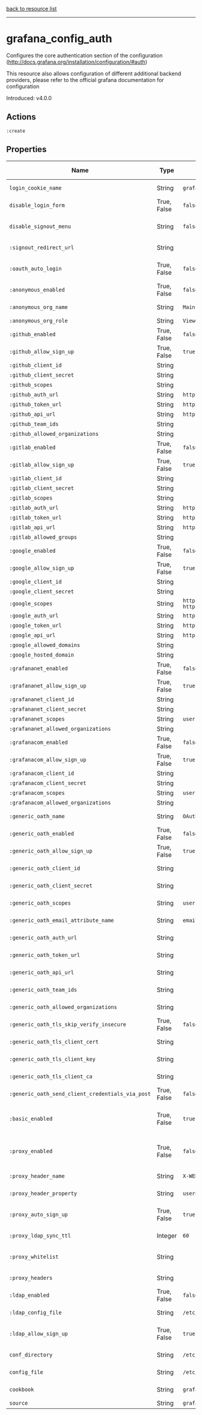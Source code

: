 [back to resource list](https://github.com/sous-chefs/grafana#resources)

---

# grafana_config_auth

Configures the core authentication section of the configuration (http://docs.grafana.org/installation/configuration/#auth)

This resource also allows configuration of different additional backend providers, please refer to the official grafana documentation for configuration

Introduced: v4.0.0

## Actions

`:create`

## Properties

| Name                                              | Type          |  Default                    | Description                                                         | Allowed Values
| ------------------------------------------------ | -------------  | --------------------------- | ------------------------------------------------------------------  | --------------- |
| `login_cookie_name`                               | String        | `grafana_session`           | The name of the Grafana session cookie.|
| `disable_login_form`                              | True, False   | `false`                     | Set to true to disable (hide) the login form, useful if you use OAuth | true, false
| `disable_signout_menu`                            | String        | `false`                     | Set to true to disable the signout link in the side menu. useful if you use auth.proxy | true, false
| `:signout_redirect_url`                           | String        |                             | URL to redirect the user to after sign out                          |
| `:oauth_auto_login`                               | True, False   | `false`                     | Set to true to attempt login with OAuth automatically, skipping the login screen| true, false
| `:anonymous_enabled`                              | True, False   | `false`                     | enable anonymous access                                             | true, false
| `:anonymous_org_name`                             | String        | `Main Org.`                 | specify organization name that should be used for unauthenticated users|
| `:anonymous_org_role`                             | String        | `Viewer`                    | specify role for unauthenticated users                              |
| `:github_enabled`                                 | True, False   | `false`                     | Enable github OAuth  See (http://docs.grafana.org/auth/github/)     | true, false
| `:github_allow_sign_up`                           | True, False   | `true`                      | http://docs.grafana.org/auth/github/                                | true, false
| `:github_client_id`                               | String        |                             | http://docs.grafana.org/auth/github/                                |
| `:github_client_secret`                           | String        |                             | http://docs.grafana.org/auth/github/                                |
| `:github_scopes`                                  | String        |                             | http://docs.grafana.org/auth/github/                                |
| `:github_auth_url`                                | String        | `https://github.com/login/oauth/authorize` | http://docs.grafana.org/auth/github/                 |
| `:github_token_url`                               | String        | `https://github.com/login/oauth/access_token` | http://docs.grafana.org/auth/github/              |
| `:github_api_url`                                 | String        | `https://api.github.com/user` | http://docs.grafana.org/auth/github/                              |
| `:github_team_ids`                                | String        |                             | http://docs.grafana.org/auth/github/                                |
| `:github_allowed_organizations`                   | String        |                             | http://docs.grafana.org/auth/github/                                |
| `:gitlab_enabled`                                 | True, False   | `false`                     | Enable gitlab OAuth (http://docs.grafana.org/auth/gitlab/)          | true, false
| `:gitlab_allow_sign_up`                           | True, False   | `true`                      | http://docs.grafana.org/auth/gitlab/                                | true, false
| `:gitlab_client_id`                               | String        |                             | http://docs.grafana.org/auth/gitlab/                                |
| `:gitlab_client_secret`                           | String        |                             | http://docs.grafana.org/auth/gitlab/                                |
| `:gitlab_scopes`                                  | String        |                             | http://docs.grafana.org/auth/gitlab/                                |
| `:gitlab_auth_url`                                | String        | `https://gitlab.com/oauth/authorize` | http://docs.grafana.org/auth/gitlab/                       |
| `:gitlab_token_url`                               | String        | `https://gitlab.com/oauth/token` | http://docs.grafana.org/auth/gitlab/                           |
| `:gitlab_api_url`                                 | String        | `https://gitlab.com/api/v4` | http://docs.grafana.org/auth/gitlab/                                |
| `:gitlab_allowed_groups`                          | String        |                             | http://docs.grafana.org/auth/gitlab/                                |
| `:google_enabled`                                 | True, False   | `false`                     | Enable Google OAuth (http://docs.grafana.org/auth/google/)          | true, false
| `:google_allow_sign_up`                           | True, False   | `true`                      | http://docs.grafana.org/auth/google/                                | true, false
| `:google_client_id`                               | String        |                             | http://docs.grafana.org/auth/google/                                |
| `:google_client_secret`                           | String        |                             | http://docs.grafana.org/auth/google/                                |
| `:google_scopes`                                  | String        | `https://www.googleapis.com/auth/userinfo.profile https://www.googleapis.com/auth/userinfo.email` | http://docs.grafana.org/auth/google/|
| `:google_auth_url`                                | String        | `https://accounts.google.com/o/oauth2/auth` | http://docs.grafana.org/auth/google/                |
| `:google_token_url`                               | String        | `https://accounts.google.com/o/oauth2/token` | http://docs.grafana.org/auth/google/               |
| `:google_api_url`                                 | String        | `https://www.googleapis.com/oauth2/v1/userinfo` | http://docs.grafana.org/auth/google/            |
| `:google_allowed_domains`                         | String        |                             | http://docs.grafana.org/auth/google/                                |
| `:google_hosted_domain`                           | String        |                             | http://docs.grafana.org/auth/google/                                |
| `:grafananet_enabled`                             | True, False   | `false`                     | Grafana.com Authentication                                          | true, false
| `:grafananet_allow_sign_up`                       | True, False   | `true`                      | Grafana.com Authentication                                          | true, false
| `:grafananet_client_id`                           | String        |                             | Grafana.com Authentication                                          |
| `:grafananet_client_secret`                       | String        |                             | Grafana.com Authentication                                          |
| `:grafananet_scopes`                              | String        | `user:email`                | Grafana.com Authentication                                          |
| `:grafananet_allowed_organizations`               | String        |                             | Grafana.com Authentication                                          |
| `:grafanacom_enabled`                             | True, False   | `false`                     | Grafana.com Authentication                                          |
| `:grafanacom_allow_sign_up`                       | True, False   | `true`                      | Grafana.com Authentication                                          |
| `:grafanacom_client_id`                           | String        |                             | Grafana.com Authentication                                          |
| `:grafanacom_client_secret`                       | String        |                             | Grafana.com Authentication                                          |
| `:grafanacom_scopes`                              | String        | `user:email`                | Grafana.com Authentication                                          |
| `:grafanacom_allowed_organizations`               | String        |                             | Grafana.com Authentication                                          |
| `:generic_oath_name`                              | String        | `OAuth`                     | http://docs.grafana.org/auth/generic-oauth/                         |
| `:generic_oath_enabled`                           | True, False   | `false`                     | Enable Generic OAuth                                                | true, false
| `:generic_oath_allow_sign_up`                     | True, False   | `true`                      | http://docs.grafana.org/auth/generic-oauth/                         | true, false
| `:generic_oath_client_id`                         | String        |                             | http://docs.grafana.org/auth/generic-oauth/                         |
| `:generic_oath_client_secret`                     | String        |                             | http://docs.grafana.org/auth/generic-oauth/                         |
| `:generic_oath_scopes`                            | String        | `user:email`                | http://docs.grafana.org/auth/generic-oauth/                         |
| `:generic_oath_email_attribute_name`              | String        | `email:primary`             | http://docs.grafana.org/auth/generic-oauth/                         |
| `:generic_oath_auth_url`                          | String        |                             | http://docs.grafana.org/auth/generic-oauth/                         |
| `:generic_oath_token_url`                         | String        |                             | http://docs.grafana.org/auth/generic-oauth/                         |
| `:generic_oath_api_url`                           | String        |                             | http://docs.grafana.org/auth/generic-oauth/                         |
| `:generic_oath_team_ids`                          | String        |                             | http://docs.grafana.org/auth/generic-oauth/                         |
| `:generic_oath_allowed_organizations`             | String        |                             | http://docs.grafana.org/auth/generic-oauth/                         |
| `:generic_oath_tls_skip_verify_insecure`          | True, False   | `false`                     | http://docs.grafana.org/auth/generic-oauth/                         | true, false
| `:generic_oath_tls_client_cert`                   | String        |                             | http://docs.grafana.org/auth/generic-oauth/                         |
| `:generic_oath_tls_client_key`                    | String        |                             | http://docs.grafana.org/auth/generic-oauth/                         |
| `:generic_oath_tls_client_ca`                     | String        |                             | http://docs.grafana.org/auth/generic-oauth/                         |
| `:generic_oath_send_client_credentials_via_post`  | True, False   | `false`                     | http://docs.grafana.org/auth/generic-oauth/                         | true, false
| `:basic_enabled`                                  | True, False   | `true`                      | Basic auth is enabled by default and works with the built in Grafana user password authentication system and LDAP authentication integration| true, false
| `:proxy_enabled`                                  | True, False   | `false`                     | Defaults to false, but set to true to enable this feature (http://docs.grafana.org/auth/auth-proxy/)| true, false
| `:proxy_header_name`                              | String        | `X-WEBAUTH-USER`            | HTTP Header name that will contain the username or email            |
| `:proxy_header_property`                          | String        | `username`                  | HTTP Header property, defaults to `username` but can also be `email`|
| `:proxy_auto_sign_up`                             | True, False   |  `true`                     | Set to `true` to enable auto sign up of users who do not exist in Grafana DB. Defaults to `true`.| true, false
| `:proxy_ldap_sync_ttl`                            |  Integer      | `60`                        | If combined with Grafana LDAP integration define sync interval      |
| `:proxy_whitelist`                                | String        |                             | Limit where auth proxy requests come from by configuring a list of IP addresses|
| `:proxy_headers`                                  | String        |                             | Optionally define more headers to sync other user attributes        |
| `:ldap_enabled`                                   | True, False   | `false`                     | Set to `true` to enable LDAP integration (http://docs.grafana.org/auth/ldap/)| true, false
| `:ldap_config_file`                               | String        | `/etc/grafana/ldap.toml`    | Path to the LDAP specific configuration file                        |
| `:ldap_allow_sign_up`                             | True, False   | `true`                      | Allow sign up should almost always be true (default) to allow new Grafana users to be created| true, false
| `conf_directory`                                  | String        | `/etc/grafana`              | The directory where the Grafana configuration resides| Valid directory
| `config_file`                                     | String        | `/etc/grafana/grafana.ini`  | The Grafana configuration file                                      | Valid file path
| `cookbook`                                        | String        | `grafana`                   | Which cookbook to look in for the template                          |
| `source`                                          | String        | `grafana.ini.erb`           | Name of the template                                                |
